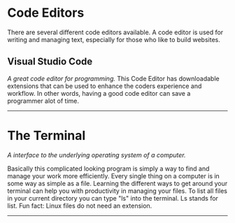 # Code Editors

There are several different code editors available. A code editor is used for writing and managing text, especially for those who like to build websites. 

## Visual Studio Code
*A great code editor for programming.*
This Code Editor has downloadable extensions that can be used to enhance the coders experience and workflow. In other words, having a good code editor can save a programmer alot of time.
___
# The Terminal
*A interface to the underlying operating system of a computer.*

Basically this complicated looking program is simply a way to find and manage your work more efficiently.
Every single thing on a computer is in some way as simple as a file.
Learning the different ways to get around your terminal can help you with productivity in managing your files.
To list all files in your current directory you can type "ls" into the terminal. Ls stands for list.
Fun fact: Linux files do not need an extension.
___
